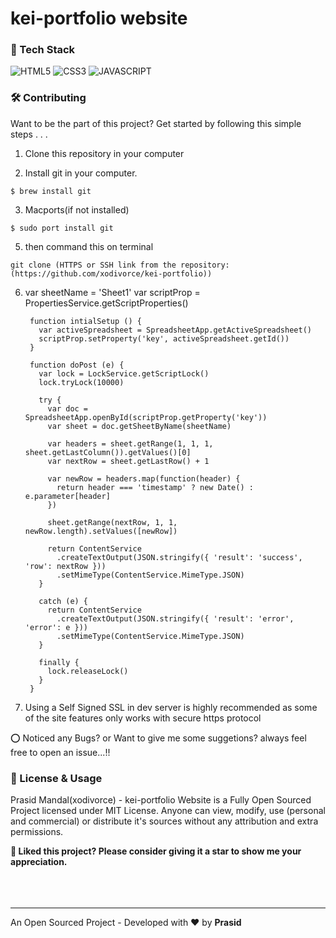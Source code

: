 # kei-portfolio website

### 📌 Tech Stack
![HTML5](https://img.shields.io/badge/html5-%23E34F26.svg?style=for-the-badge&logo=html5&logoColor=white)
![CSS3](https://img.shields.io/badge/css3-%231572B6.svg?style=for-the-badge&logo=css3&logoColor=white)
![JAVASCRIPT](https://img.shields.io/badge/javascript-%23323330.svg?style=for-the-badge&logo=javascript&logoColor=%23F7DF1E)

### 🛠️ Contributing

Want to be the part of this project? Get started by following this simple steps . . .

1. Clone this repository in your computer

2. Install git in your computer.

```code
$ brew install git
```
3. Macports(if not installed)
```code
$ sudo port install git
```
5. then command this on terminal
```code
git clone (HTTPS or SSH link from the repository:(https://github.com/xodivorce/kei-portfolio))
```
6. var sheetName = 'Sheet1'
		var scriptProp = PropertiesService.getScriptProperties()

		function intialSetup () {
		  var activeSpreadsheet = SpreadsheetApp.getActiveSpreadsheet()
		  scriptProp.setProperty('key', activeSpreadsheet.getId())
		}

		function doPost (e) {
		  var lock = LockService.getScriptLock()
		  lock.tryLock(10000)

		  try {
			var doc = SpreadsheetApp.openById(scriptProp.getProperty('key'))
			var sheet = doc.getSheetByName(sheetName)

			var headers = sheet.getRange(1, 1, 1, sheet.getLastColumn()).getValues()[0]
			var nextRow = sheet.getLastRow() + 1

			var newRow = headers.map(function(header) {
			  return header === 'timestamp' ? new Date() : e.parameter[header]
			})

			sheet.getRange(nextRow, 1, 1, newRow.length).setValues([newRow])

			return ContentService
			  .createTextOutput(JSON.stringify({ 'result': 'success', 'row': nextRow }))
			  .setMimeType(ContentService.MimeType.JSON)
		  }

		  catch (e) {
			return ContentService
			  .createTextOutput(JSON.stringify({ 'result': 'error', 'error': e }))
			  .setMimeType(ContentService.MimeType.JSON)
		  }

		  finally {
			lock.releaseLock()
		  }
		}
7.  Using a Self Signed SSL in dev server is highly recommended as some of the site features only works with secure https protocol

⭕ Noticed any Bugs? or Want to give me some suggetions? always feel free to open an issue...!!

### 📝 License & Usage

Prasid Mandal(xodivorce) - kei-portfolio Website is a Fully Open Sourced Project licensed under MIT License. Anyone can view, modify, use (personal and commercial) or distribute it's sources without any attribution and extra permissions.

**🌟 Liked this project? Please consider giving it a star to show me your appreciation.**
<br></br>
<br></br>

****

An Open Sourced Project - Developed with ❤️ by **Prasid**

